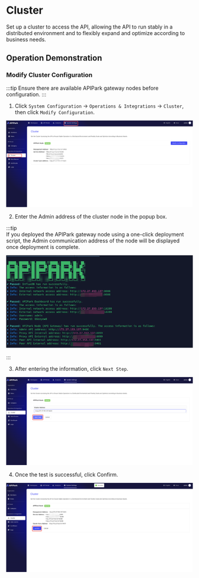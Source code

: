 # Cluster

Set up a cluster to access the API, allowing the API to run stably in a distributed environment and to flexibly expand and optimize according to business needs.

## Operation Demonstration
### Modify Cluster Configuration
:::tip
Ensure there are available APIPark gateway nodes before configuration.
:::


1. Click `System Configuration` -> `Operations & Integrations` -> `Cluster`, then click `Modify Configuration`.

![](images/2024-09-08/8eb424dd623aafb1bfab076c10a73065cb928603a63f92617be5489583f2716f.png)    

2. Enter the Admin address of the cluster node in the popup box.

:::tip  
If you deployed the APIPark gateway node using a one-click deployment script, the Admin communication address of the node will be displayed once deployment is complete.

![](images/2024-09-08/d955fcc534dfc35c8daeda0ed335f61e5d3963b45e65c6fc2c639e0310a5aa82.png)  

:::

3. After entering the information, click `Next Step`.

![](images/2024-09-08/e50dfc0730d8f280eca0edc2b3f8aab077e0f92703c99ea05b63c5d84bc7215c.png)  


4. Once the test is successful, click Confirm.

![](images/2024-09-08/90021cbf92e008527ef174e9d9a1b39e28cecaeacc1f6305ad0ba12e6ce83e4d.png)  